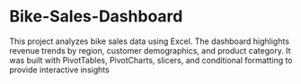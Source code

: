 # Bike-Sales-Dashboard
This project analyzes bike sales data using Excel. The dashboard highlights revenue trends by region, customer demographics, and product category. It was built with PivotTables, PivotCharts, slicers, and conditional formatting to provide interactive insights
